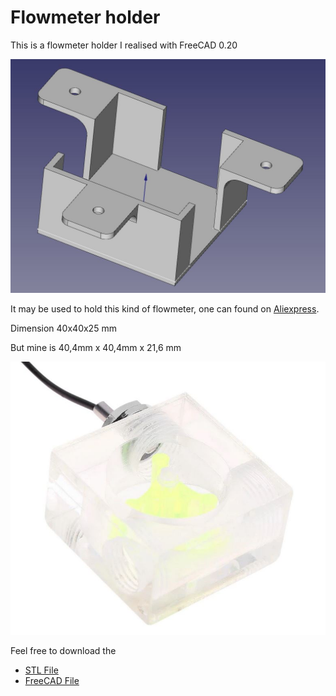 # Flowmeter holder

This is a flowmeter holder I realised with FreeCAD 0.20

![alt text](images/flowmeter_holder.jpg)

It may be used to hold this kind of flowmeter, one can found on [Aliexpress](https://fr.aliexpress.com/item/32822267913.html?spm=a2g0o.9042311.0.0.1ec66c37fij9EE).

Dimension 40x40x25 mm

But mine is 40,4mm x 40,4mm x 21,6 mm

![alt text](images/aliexpress_flowmeter.jpg)

Feel free to download the

* [STL File](stl/flowmeter_holder.stl)
* [FreeCAD File](FreeCAD/flowmeter_holder.FCStd)